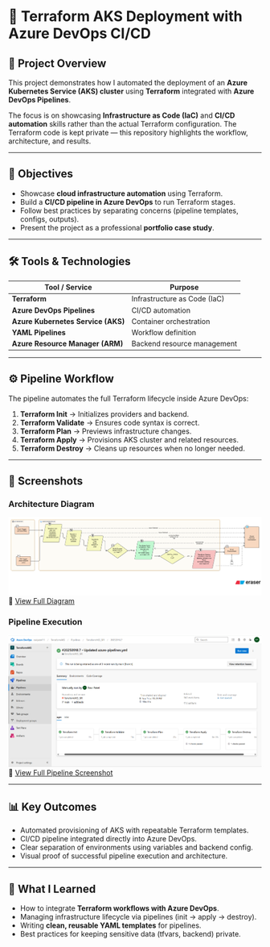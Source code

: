 # 🚀 Terraform AKS Deployment with Azure DevOps CI/CD  

## 📌 Project Overview  
This project demonstrates how I automated the deployment of an **Azure Kubernetes Service (AKS) cluster** using **Terraform** integrated with **Azure DevOps Pipelines**.  

The focus is on showcasing **Infrastructure as Code (IaC)** and **CI/CD automation** skills rather than the actual Terraform configuration. The Terraform code is kept private — this repository highlights the workflow, architecture, and results.  

---

## 🎯 Objectives  
- Showcase **cloud infrastructure automation** using Terraform.  
- Build a **CI/CD pipeline in Azure DevOps** to run Terraform stages.  
- Follow best practices by separating concerns (pipeline templates, configs, outputs).  
- Present the project as a professional **portfolio case study**.  

---

## 🛠️ Tools & Technologies  
| Tool / Service | Purpose |
|----------------|---------|
| **Terraform** | Infrastructure as Code (IaC) |
| **Azure DevOps Pipelines** | CI/CD automation |
| **Azure Kubernetes Service (AKS)** | Container orchestration |
| **YAML Pipelines** | Workflow definition |
| **Azure Resource Manager (ARM)** | Backend resource management |

---

## ⚙️ Pipeline Workflow  
The pipeline automates the full Terraform lifecycle inside Azure DevOps:  

1. **Terraform Init** → Initializes providers and backend.  
2. **Terraform Validate** → Ensures code syntax is correct.  
3. **Terraform Plan** → Previews infrastructure changes.  
4. **Terraform Apply** → Provisions AKS cluster and related resources.  
5. **Terraform Destroy** → Cleans up resources when no longer needed.  

---

## 📸 Screenshots  

### Architecture Diagram  
![Architecture](screenshot/diagram.png)  
🔗 [View Full Diagram](screenshot/diagram.png)  

### Pipeline Execution  
![Pipeline Run](screenshot/azdevops.png)  
🔗 [View Full Pipeline Screenshot](screenshot/azdevops.png)  

---

## 📊 Key Outcomes  
- Automated provisioning of AKS with repeatable Terraform templates.  
- CI/CD pipeline integrated directly into Azure DevOps.  
- Clear separation of environments using variables and backend config.  
- Visual proof of successful pipeline execution and architecture.  

---

## 📖 What I Learned  
- How to integrate **Terraform workflows with Azure DevOps**.  
- Managing infrastructure lifecycle via pipelines (init → apply → destroy).  
- Writing **clean, reusable YAML templates** for pipelines.  
- Best practices for keeping sensitive data (tfvars, backend) private.  
 
